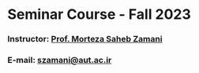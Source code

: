 # Seminar Course - Fall 2023

### Instructor: [Prof. Morteza Saheb Zamani](https://aut.ac.ir/cv/2505/%D9%85%D8%B1%D8%AA%D8%B6%DB%8C%20%D8%B5%D8%A7%D8%AD%D8%A8%20%D8%A7%D9%84%D8%B2%D9%85%D8%A7%D9%86%DB%8C)
### E-mail: [szamani@aut.ac.ir](mailto:szamani@aut.ac.ir)
